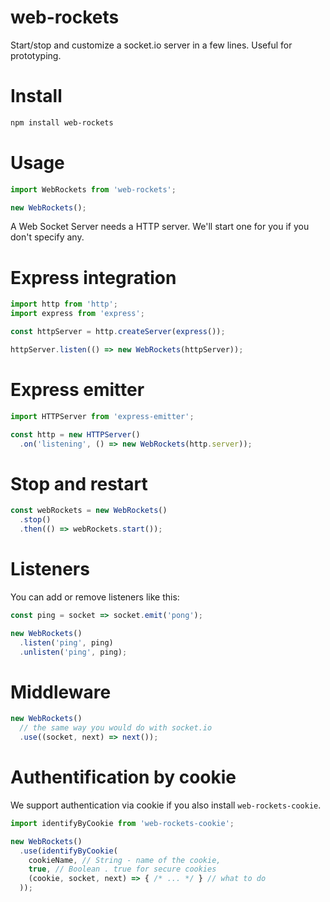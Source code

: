 web-rockets
===

Start/stop and customize a socket.io server in a few lines. Useful for prototyping.

# Install

```bash
npm install web-rockets
```

# Usage

```js
import WebRockets from 'web-rockets';

new WebRockets();
```

A Web Socket Server needs a HTTP server. We'll start one for you if you don't specify any.

# Express integration

```js
import http from 'http';
import express from 'express';

const httpServer = http.createServer(express());

httpServer.listen(() => new WebRockets(httpServer));
```

# Express emitter

```js
import HTTPServer from 'express-emitter';

const http = new HTTPServer()
  .on('listening', () => new WebRockets(http.server));
```

# Stop and restart

```js
const webRockets = new WebRockets()
  .stop()
  .then(() => webRockets.start());
```

# Listeners

You can add or remove listeners like this:

```js
const ping = socket => socket.emit('pong');

new WebRockets()
  .listen('ping', ping)
  .unlisten('ping', ping);
```

# Middleware

```js
new WebRockets()
  // the same way you would do with socket.io
  .use((socket, next) => next());
```

# Authentification by cookie

We support authentication via cookie if you also install `web-rockets-cookie`.

```js
import identifyByCookie from 'web-rockets-cookie';

new WebRockets()
  .use(identifyByCookie(
    cookieName, // String - name of the cookie,
    true, // Boolean . true for secure cookies
    (cookie, socket, next) => { /* ... */ } // what to do
  ));
```
